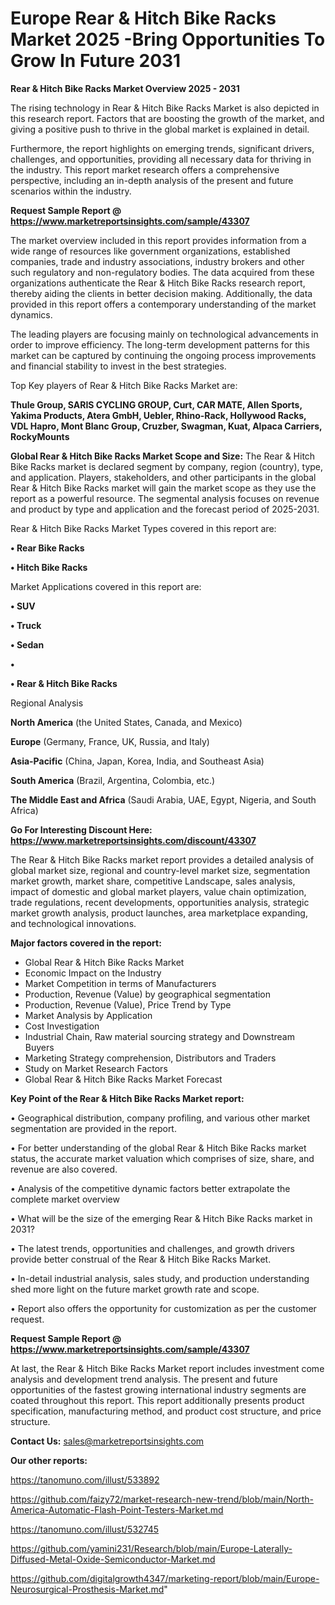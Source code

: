 # Europe Rear & Hitch Bike Racks Market 2025 -Bring Opportunities To Grow In Future 2031

<Strong> Rear & Hitch Bike Racks Market Overview 2025 - 2031</strong>

The rising technology in Rear & Hitch Bike Racks Market is also depicted in this research report. Factors that are boosting the growth of the market, and giving a positive push to thrive in the global market is explained in detail.

Furthermore, the report highlights on emerging trends, significant drivers, challenges, and opportunities, providing all necessary data for thriving in the industry. This report market research offers a comprehensive perspective, including an in-depth analysis of the present and future scenarios within the industry.

<strong>Request Sample Report @ <a href=https://www.marketreportsinsights.com/sample/43307>https://www.marketreportsinsights.com/sample/43307</a></strong>

The market overview included in this report provides information from a wide range of resources like government organizations, established companies, trade and industry associations, industry brokers and other such regulatory and non-regulatory bodies. The data acquired from these organizations authenticate the Rear & Hitch Bike Racks research report, thereby aiding the clients in better decision making. Additionally, the data provided in this report offers a contemporary understanding of the market dynamics.

The leading players are focusing mainly on technological advancements in order to improve efficiency. The long-term development patterns for this market can be captured by continuing the ongoing process improvements and financial stability to invest in the best strategies.

Top Key players of Rear & Hitch Bike Racks Market are:

<strong>Thule Group, SARIS CYCLING GROUP, Curt, CAR MATE, Allen Sports, Yakima Products, Atera GmbH, Uebler, Rhino-Rack, Hollywood Racks, VDL Hapro, Mont Blanc Group, Cruzber, Swagman, Kuat, Alpaca Carriers, RockyMounts</strong>

<strong><b>Global Rear & Hitch Bike Racks Market Scope and Size:</b></strong>
The Rear & Hitch Bike Racks market is declared segment by company, region (country), type, and application. Players, stakeholders, and other participants in the global Rear & Hitch Bike Racks market will gain the market scope as they use the report as a powerful resource. The segmental analysis focuses on revenue and product by type and application and the forecast period of 2025-2031.

Rear & Hitch Bike Racks Market Types covered in this report are:

<strong>•  Rear Bike Racks

•  Hitch Bike Racks</strong>

Market Applications covered in this report are:

<strong>•  SUV

•  Truck

•  Sedan

•  

•  Rear & Hitch Bike Racks</strong> 

Regional Analysis

<strong>North America</strong> (the United States, Canada, and Mexico)

<strong>Europe</strong> (Germany, France, UK, Russia, and Italy)

<strong>Asia-Pacific</strong> (China, Japan, Korea, India, and Southeast Asia)

<strong>South America</strong> (Brazil, Argentina, Colombia, etc.)

<strong>The Middle East and Africa</strong> (Saudi Arabia, UAE, Egypt, Nigeria, and South Africa)

<strong>Go For Interesting Discount Here: <a href=https://www.marketreportsinsights.com/discount/43307>https://www.marketreportsinsights.com/discount/43307</a></strong>

The Rear & Hitch Bike Racks market report provides a detailed analysis of global market size, regional and country-level market size, segmentation market growth, market share, competitive Landscape, sales analysis, impact of domestic and global market players, value chain optimization, trade regulations, recent developments, opportunities analysis, strategic market growth analysis, product launches, area marketplace expanding, and technological innovations.

<strong><b>Major factors covered in the report:</b></strong>
<ul>
  <li>Global Rear & Hitch Bike Racks Market </li>
  <li>Economic Impact on the Industry</li>
  <li>Market Competition in terms of Manufacturers</li>
  <li>Production, Revenue (Value) by geographical segmentation</li>
  <li>Production, Revenue (Value), Price Trend by Type</li>
  <li>Market Analysis by Application</li>
  <li>Cost Investigation</li>
  <li>Industrial Chain, Raw material sourcing strategy and Downstream Buyers</li>
  <li>Marketing Strategy comprehension, Distributors and Traders</li>
  <li>Study on Market Research Factors</li>
  <li>Global Rear & Hitch Bike Racks Market Forecast</li>
</ul>

<strong><b>Key Point of the Rear & Hitch Bike Racks Market report:</b></strong>

• Geographical distribution, company profiling, and various other market segmentation are provided in the report.

• For better understanding of the global Rear & Hitch Bike Racks market status, the accurate market valuation which comprises of size, share, and revenue are also covered.

• Analysis of the competitive dynamic factors better extrapolate the complete market overview

• What will be the size of the emerging Rear & Hitch Bike Racks market in 2031?

• The latest trends, opportunities and challenges, and growth drivers provide better construal of the Rear & Hitch Bike Racks Market.

• In-detail industrial analysis, sales study, and production understanding shed more light on the future market growth rate and scope.

• Report also offers the opportunity for customization as per the customer request.

<strong>Request Sample Report @ <a href=https://www.marketreportsinsights.com/sample/43307>https://www.marketreportsinsights.com/sample/43307</a></strong>

At last, the Rear & Hitch Bike Racks Market report includes investment come analysis and development trend analysis. The present and future opportunities of the fastest growing international industry segments are coated throughout this report. This report additionally presents product specification, manufacturing method, and product cost structure, and price structure.

<strong>Contact Us:</strong>
sales@marketreportsinsights.com

<strong>Our other reports:</strong>

<a href=https://tanomuno.com/illust/533892>https://tanomuno.com/illust/533892</a>

<a href=https://github.com/faizy72/market-research-new-trend/blob/main/North-America-Automatic-Flash-Point-Testers-Market.md>https://github.com/faizy72/market-research-new-trend/blob/main/North-America-Automatic-Flash-Point-Testers-Market.md</a>

<a href=https://tanomuno.com/illust/532745>https://tanomuno.com/illust/532745</a>

<a href=https://github.com/yamini231/Research/blob/main/Europe-Laterally-Diffused-Metal-Oxide-Semiconductor-Market.md>https://github.com/yamini231/Research/blob/main/Europe-Laterally-Diffused-Metal-Oxide-Semiconductor-Market.md</a>

<a href=https://github.com/digitalgrowth4347/marketing-report/blob/main/Europe-Neurosurgical-Prosthesis-Market.md>https://github.com/digitalgrowth4347/marketing-report/blob/main/Europe-Neurosurgical-Prosthesis-Market.md</a>"
